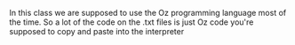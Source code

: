 In this class we are supposed to use the Oz programming language most of the time. So a lot of the code on the .txt files is just Oz code you're supposed to copy and paste into the interpreter
